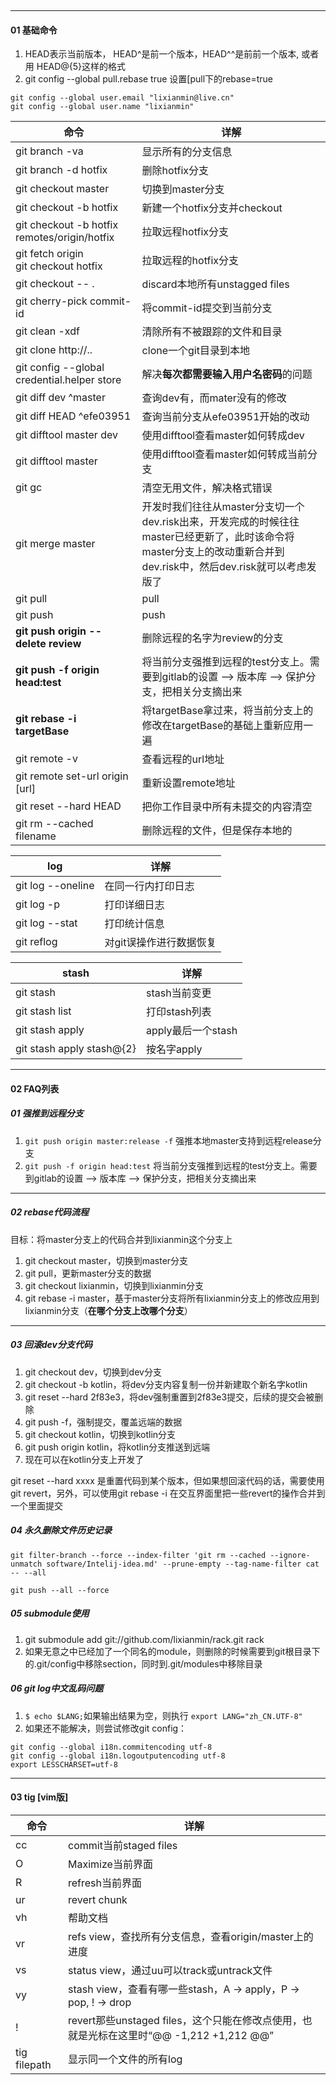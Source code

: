 ​	

---
#### 01 基础命令

1. HEAD表示当前版本， HEAD^是前一个版本，HEAD^^是前前一个版本, 或者用 HEAD@{5}这样的格式
2. git config --global pull.rebase true 设置[pull下的rebase=true



```shell 
git config --global user.email "lixianmin@live.cn"
git config --global user.name "lixianmin"
```



命令 | 详解
---|---
git branch -va      | 显示所有的分支信息
git branch -d hotfix| 删除hotfix分支
git checkout master | 切换到master分支
git checkout -b hotfix  | 新建一个hotfix分支并checkout
git checkout -b hotfix remotes/origin/hotfix | 拉取远程hotfix分支 
git fetch origin<br>git checkout hotfix | 拉取远程的hotfix分支 
git checkout -- .   | discard本地所有unstagged files
git cherry-pick commit-id | 将commit-id提交到当前分支 
git clean -xdf | 清除所有不被跟踪的文件和目录 
git clone http://.. | clone一个git目录到本地
git config --global credential.helper store | 解决**每次都需要输入用户名密码**的问题 
git diff dev ^master | 查询dev有，而mater没有的修改 
git diff HEAD  ^efe03951 | 查询当前分支从efe03951开始的改动 
git difftool master dev | 使用difftool查看master如何转成dev 
git difftool master | 使用difftool查看master如何转成当前分支 
git gc              | 清空无用文件，解决格式错误
git merge master    | 开发时我们往往从master分支切一个dev.risk出来，开发完成的时候往往master已经更新了，此时该命令将master分支上的改动重新合并到dev.risk中，然后dev.risk就可以考虑发版了 
git pull            | pull
git push            | push
**git push origin --delete review** | 删除远程的名字为review的分支 
**git push -f origin head:test** | 将当前分支强推到远程的test分支上。需要到gitlab的设置 --> 版本库 --> 保护分支，把相关分支摘出来 
**git rebase -i targetBase** | 将targetBase拿过来，将当前分支上的修改在targetBase的基础上重新应用一遍 
git remote -v       | 查看远程的url地址
git remote set-url origin [url] | 重新设置remote地址 
git reset --hard HEAD   | 把你工作目录中所有未提交的内容清空
git rm --cached filename | 删除远程的文件，但是保存本地的 




log | 详解
---|---
git log --oneline   | 在同一行内打印日志
git log -p          | 打印详细日志
git log --stat      | 打印统计信息
git reflog          | 对git误操作进行数据恢复



stash | 详解
---|---
git stash           | stash当前变更
git stash list      | 打印stash列表
git stash apply     | apply最后一个stash
git stash apply stash@{2}   | 按名字apply



----

#### 02 FAQ列表

##### 01 强推到远程分支

1. `git push origin master:release -f` 强推本地master支持到远程release分支
2. `git push -f origin head:test`  将当前分支强推到远程的test分支上。需要到gitlab的设置 --> 版本库 --> 保护分支，把相关分支摘出来



---
##### 02 rebase代码流程
目标：将master分支上的代码合并到lixianmin这个分支上

1. git checkout master，切换到master分支
2. git pull，更新master分支的数据
3. git checkout lixianmin，切换到lixianmin分支
4. git rebase -i master，基于master分支将所有lixianmin分支上的修改应用到lixianmin分支（**在哪个分支上改哪个分支**）



---
##### 03 回滚dev分支代码

1. git checkout dev，切换到dev分支
2. git checkout -b kotlin，将dev分支内容复制一份并新建取个新名字kotlin
3. git reset --hard 2f83e3，将dev强制重置到2f83e3提交，后续的提交会被删除
4. git push -f，强制提交，覆盖远端的数据
5. git checkout kotlin，切换到kotlin分支
6. git push origin kotlin，将kotlin分支推送到远端
7. 现在可以在kotlin分支上开发了



git reset --hard xxxx 是重置代码到某个版本，但如果想回滚代码的话，需要使用git revert，另外，可以使用git rebase -i 在交互界面里把一些revert的操作合并到一个里面提交



##### 04 永久删除文件历史记录



```shell
git filter-branch --force --index-filter 'git rm --cached --ignore-unmatch software/Intelij-idea.md' --prune-empty --tag-name-filter cat -- --all

git push --all --force
```



##### 05 submodule使用

1. git submodule add git://github.com/lixianmin/rack.git rack
2. 如果无意之中已经加了一个同名的module，则删除的时候需要到git根目录下的.git/config中移除section，同时到.git/modules中移除目录



##### 06 git log中文乱码问题

1. `$ echo $LANG;`如果输出结果为空，则执行 `export LANG="zh_CN.UTF-8"`
2. 如果还不能解决，则尝试修改git config：

```shell
git config --global i18n.commitencoding utf-8
git config --global i18n.logoutputencoding utf-8
export LESSCHARSET=utf-8
```



---

#### 03 tig [vim版]


命令    | 详解
---     |---
cc      | commit当前staged files
O       | Maximize当前界面
R       | refresh当前界面
ur      | revert chunk
vh      | 帮助文档
vr      | refs view，查找所有分支信息，查看origin/master上的进度
vs      | status view，通过uu可以track或untrack文件
vy      | stash view，查看有哪一些stash，A -> apply，P -> pop, ! -> drop
!       | revert那些unstaged files，这个只能在修改点使用，也就是光标在这里时“@@ -1,212 +1,212 @@”
tig filepath | 显示同一个文件的所有log

